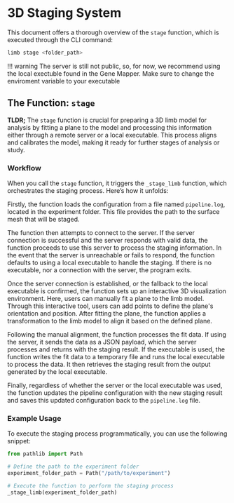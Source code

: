 # 3D Staging System

This document offers a thorough overview of the `stage` function, which is executed through the CLI command:

```sh
limb stage <folder_path>
```

!!! warning
    The server is still not public, so, for now, we recommend using the local exectuble found in the Gene Mapper. 
    Make sure to change the  enviroment variable to your executable 


## The Function: `stage`

**TLDR;** The `stage` function is crucial for preparing a 3D limb model for analysis by fitting a plane to the model and processing this information either through a remote server or a local executable. This process aligns and calibrates the model, making it ready for further stages of analysis or study.

### Workflow

When you call the `stage` function, it triggers the `_stage_limb` function, which orchestrates the staging process. Here’s how it unfolds:

Firstly, the function loads the configuration from a file named `pipeline.log`, located in the experiment folder. This file provides the path to the surface mesh that will be staged. 

The function then attempts to connect to the server. If the server connection is successful and the server responds with valid data, the function proceeds to use this server to process the staging information. In the event that the server is unreachable or fails to respond, the function defaults to using a local executable to handle the staging. If there is no executable, nor a connection with the server, the program exits.

Once the server connection is established, or the fallback to the local executable is confirmed, the function sets up an interactive 3D visualization environment. Here, users can manually fit a plane to the limb model. Through this interactive tool, users can add points to define the plane's orientation and position. After fitting the plane, the function applies a transformation to the limb model to align it based on the defined plane.

Following the manual alignment, the function processes the fit data. If using the server, it sends the data as a JSON payload, which the server processes and returns with the staging result. If the executable is used, the function writes the fit data to a temporary file and runs the local executable to process the data. It then retrieves the staging result from the output generated by the local executable.

Finally, regardless of whether the server or the local executable was used, the function updates the pipeline configuration with the new staging result and saves this updated configuration back to the `pipeline.log` file.

### Example Usage

To execute the staging process programmatically, you can use the following snippet:

```python
from pathlib import Path

# Define the path to the experiment folder
experiment_folder_path = Path("/path/to/experiment")

# Execute the function to perform the staging process
_stage_limb(experiment_folder_path)
```
